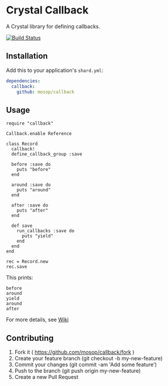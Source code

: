 # Crystal Callback

A Crystal library for defining callbacks.

[![Build Status](https://travis-ci.org/mosop/callback.svg?branch=master)](https://travis-ci.org/mosop/callback)

## Installation

Add this to your application's `shard.yml`:

```yaml
dependencies:
  callback:
    github: mosop/callback
```

## Usage

```crystal
require "callback"

Callback.enable Reference

class Record
  callback!
  define_callback_group :save

  before :save do
    puts "before"
  end

  around :save do
    puts "around"
  end

  after :save do
    puts "after"
  end

  def save
    run_callbacks :save do
      puts "yield"
    end
  end
end

rec = Record.new
rec.save
```

This prints:
```
before
around
yield
around
after
```

For more details, see [Wiki](https://github.com/mosop/callback/wiki)

## Contributing

1. Fork it ( https://github.com/mosop/callback/fork )
2. Create your feature branch (git checkout -b my-new-feature)
3. Commit your changes (git commit -am 'Add some feature')
4. Push to the branch (git push origin my-new-feature)
5. Create a new Pull Request
